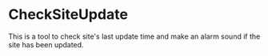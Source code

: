 # CheckSiteUpdate
This is a tool to check site's last update time and make an alarm sound if the site has been updated.

